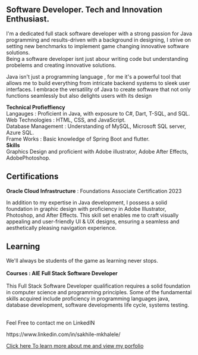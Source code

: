 <h2>Software Developer. Tech and Innovation Enthusiast.</h2>

<p>I'm a dedicated full stack software developer with a strong passion for Java programming and results-driven with a background in designing, I strive on setting new benchmarks to implement game changing innovative software solutions.
    <br>
    Being a software developer isnt just abour writing code but understanding probelems and creating innovative solutions. 
</p>
<p>
Java isn't just a programming language , for me it's a powerful tool that allows me to build everything from intricate backend systems to sleek user interfaces. I embrace the versatility of Java to create software that not only functions seamlessly but also delights users with its design
</p>
<p>
    <strong> Technical Profieffiency </strong> <br> Langauges : Proficient in Java, with exposure to C#, Dart, T-SQL, and SQL. <br>
    Web Technologies : HTML, CSS, and JavaScript.
    <br>
    Database Management : Understanding of MySQL, Microsoft SQL server, Azure SQL.
    <br>
    Frame Works : Basic knowledge of Spring Boot and flutter.
    <br>
    <strong> Skills </strong> <br> Graphics Design and proficient with Adobe illustrator, Adobe After Effects, AdobePhotoshop.
</p>

<h2>Certifications</h2>
<p><strong>Oracle Cloud Infrastructure</strong> : Foundations Associate Certification 2023
</p>

<p>
In addition to my expertise in Java development, I possess a solid foundation in graphic design with proficiency in Adobe Illustrator, Photoshop, and After Effects. This skill set enables me to craft visually appealing and user-friendly UI & UX designs, ensuring a seamless and aesthetically pleasing navigation experience.</p>
<h2>Learning</h2>
<p>We'll always be students of the game as learning never stops. <br><br> <Strong>Courses : AIE Full Stack Software Developer </Strong> <br> <br> This Full Stack Software 
  Developer qualification requires a solid foundation in computer science and programming principles. Some of the fundamental skills acquired include proficiency in programming 
  languages java, database development, software developments life cycle, systems testing. 
</p>

<p><br>Feel Free to contact me on  LinkedIN </p>
  https://www.linkedin.com/in/sakhile-mkhalele/
<p><a href="https://sakhilemkhalele.pages.dev/" target="blank_"> Click here To learn more about me and view my porfolio</a></p>

<!---
SakhileM17/SakhileM17 is a ✨ special ✨ repository because its `README.md` (this file) appears on your GitHub profile.
You can click the Preview link to take a look at your changes.
--->

